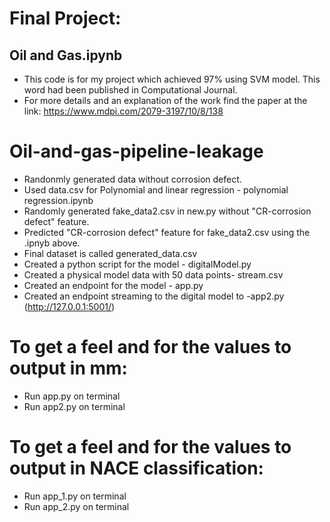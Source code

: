 # Final Project:
## Oil and Gas.ipynb
* This code is for my project which achieved 97% using SVM model. This word had been published in Computational Journal. 
* For more details and an explanation of the work find the paper at the link: https://www.mdpi.com/2079-3197/10/8/138

# Oil-and-gas-pipeline-leakage

* Randonmly generated data without corrosion defect.
* Used data.csv for Polynomial and linear regression -  polynomial regression.ipynb
* Randomly generated fake_data2.csv in new.py without "CR-corrosion defect" feature.
* Predicted  "CR-corrosion defect" feature for fake_data2.csv using the .ipnyb above.
* Final dataset is called generated_data.csv
* Created a python script for the model - digitalModel.py
* Created a physical model data with 50 data points- stream.csv
* Created an endpoint for the model  - app.py
* Created an endpoint streaming to the digital model to -app2.py (http://127.0.0.1:5001/)

# To get a feel and for the values to output in mm:
* Run app.py on terminal
* Run app2.py on terminal

# To get a feel and for the values to output in NACE classification:
* Run app_1.py on terminal
* Run app_2.py on terminal
